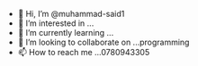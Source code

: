 - 👋 Hi, I’m @muhammad-said1
- 👀 I’m interested in ...
- 🌱 I’m currently learning ...
- 💞️ I’m looking to collaborate on ...programming
- 📫 How to reach me ...0780943305

<!---
muhammad-said1/muhammad-said1 is a ✨ special ✨ repository because its `README.md` (this file) appears on your GitHub profile.
You can click the Preview link to take a look at your changes.
--->
